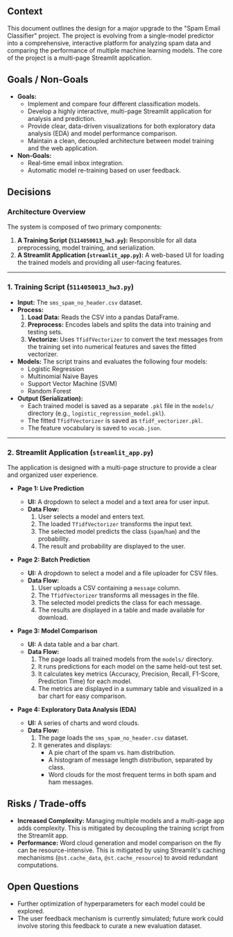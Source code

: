 ## Context
This document outlines the design for a major upgrade to the "Spam Email Classifier" project. The project is evolving from a single-model predictor into a comprehensive, interactive platform for analyzing spam data and comparing the performance of multiple machine learning models. The core of the project is a multi-page Streamlit application.

## Goals / Non-Goals
- **Goals:**
    - Implement and compare four different classification models.
    - Develop a highly interactive, multi-page Streamlit application for analysis and prediction.
    - Provide clear, data-driven visualizations for both exploratory data analysis (EDA) and model performance comparison.
    - Maintain a clean, decoupled architecture between model training and the web application.
- **Non-Goals:**
    - Real-time email inbox integration.
    - Automatic model re-training based on user feedback.

## Decisions

### Architecture Overview
The system is composed of two primary components:
1.  **A Training Script (`5114050013_hw3.py`):** Responsible for all data preprocessing, model training, and serialization.
2.  **A Streamlit Application (`streamlit_app.py`):** A web-based UI for loading the trained models and providing all user-facing features.

---

### 1. Training Script (`5114050013_hw3.py`)

-   **Input:** The `sms_spam_no_header.csv` dataset.
-   **Process:**
    1.  **Load Data:** Reads the CSV into a pandas DataFrame.
    2.  **Preprocess:** Encodes labels and splits the data into training and testing sets.
    3.  **Vectorize:** Uses `TfidfVectorizer` to convert the text messages from the training set into numerical features and saves the fitted vectorizer.
-   **Models:** The script trains and evaluates the following four models:
    -   Logistic Regression
    -   Multinomial Naive Bayes
    -   Support Vector Machine (SVM)
    -   Random Forest
-   **Output (Serialization):**
    -   Each trained model is saved as a separate `.pkl` file in the `models/` directory (e.g., `logistic_regression_model.pkl`).
    -   The fitted `TfidfVectorizer` is saved as `tfidf_vectorizer.pkl`.
    -   The feature vocabulary is saved to `vocab.json`.

---

### 2. Streamlit Application (`streamlit_app.py`)

The application is designed with a multi-page structure to provide a clear and organized user experience.

-   **Page 1: Live Prediction**
    -   **UI:** A dropdown to select a model and a text area for user input.
    -   **Data Flow:**
        1.  User selects a model and enters text.
        2.  The loaded `TfidfVectorizer` transforms the input text.
        3.  The selected model predicts the class (`spam`/`ham`) and the probability.
        4.  The result and probability are displayed to the user.

-   **Page 2: Batch Prediction**
    -   **UI:** A dropdown to select a model and a file uploader for CSV files.
    -   **Data Flow:**
        1.  User uploads a CSV containing a `message` column.
        2.  The `TfidfVectorizer` transforms all messages in the file.
        3.  The selected model predicts the class for each message.
        4.  The results are displayed in a table and made available for download.

-   **Page 3: Model Comparison**
    -   **UI:** A data table and a bar chart.
    -   **Data Flow:**
        1.  The page loads all trained models from the `models/` directory.
        2.  It runs predictions for each model on the same held-out test set.
        3.  It calculates key metrics (Accuracy, Precision, Recall, F1-Score, Prediction Time) for each model.
        4.  The metrics are displayed in a summary table and visualized in a bar chart for easy comparison.

-   **Page 4: Exploratory Data Analysis (EDA)**
    -   **UI:** A series of charts and word clouds.
    -   **Data Flow:**
        1.  The page loads the `sms_spam_no_header.csv` dataset.
        2.  It generates and displays:
            -   A pie chart of the spam vs. ham distribution.
            -   A histogram of message length distribution, separated by class.
            -   Word clouds for the most frequent terms in both spam and ham messages.

## Risks / Trade-offs
- **Increased Complexity:** Managing multiple models and a multi-page app adds complexity. This is mitigated by decoupling the training script from the Streamlit app.
- **Performance:** Word cloud generation and model comparison on the fly can be resource-intensive. This is mitigated by using Streamlit's caching mechanisms (`@st.cache_data`, `@st.cache_resource`) to avoid redundant computations.

## Open Questions
- Further optimization of hyperparameters for each model could be explored.
- The user feedback mechanism is currently simulated; future work could involve storing this feedback to curate a new evaluation dataset.